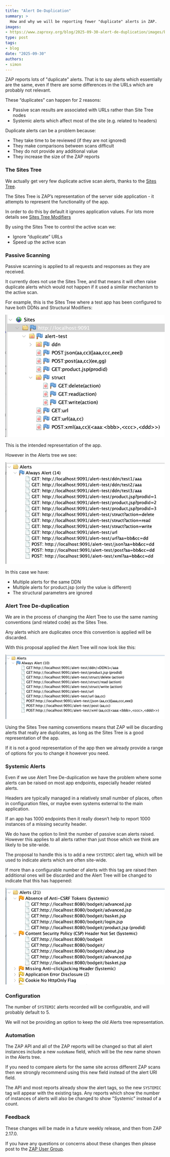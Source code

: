 ```yaml
---
title: "Alert De-Duplication"
summary: >
  How and why we will be reporting fewer "duplicate" alerts in ZAP.
images:
- https://www.zaproxy.org/blog/2025-09-30-alert-de-duplication/images/blog-alert-dedup.png
type: post
tags:
- blog
date: "2025-09-30"
authors:
- simon
---
```

ZAP reports lots of "duplicate" alerts. That is to say alerts which essentially are the same, even if there
are some differences in the URLs which are probably not relevant.

These “duplicates” can happen for 2 reasons:
* Passive scan results are associated with URLs rather than Site Tree nodes
* Systemic alerts which affect most of the site (e.g. related to headers)

Duplicate alerts can be a problem because:
* They take time to be reviewed (if they are not ignored)
* They make comparisons between scans difficult
* They do not provide any additional value
* They increase the size of the ZAP reports

### The Sites Tree

We actually get very few duplicate active scan alerts, thanks to the [Sites Tree](/docs/desktop/start/features/sitestree/).

The Sites Tree is ZAP’s representation of the server side application - it attempts to represent the functionality of the app.

In order to do this by default it ignores application values.
For lots more details see [Sites Tree Modifiers](/blog/2020-09-22-sites-tree-modifiers/)

By using the Sites Tree to control the active scan we:
* Ignore “duplicate” URLs
* Speed up the active scan

### Passive Scanning

Passive scanning is applied to all requests and responses as they are received.

It currently does not use the Sites Tree, and that means it will often raise duplicate alerts which would not happen if it used a similar mechanism to the active scan.

For example, this is the Sites Tree where a test app has been configured to have both DDNs and Structural Modifiers:

![Site Tree with DDNs and Structural Modifiers](images/site-tree.png)

This is the intended representation of the app.

However in the Alerts tree we see:

![Old Alert Tree](images/alert-tree-old.png)

In this case we have:
* Multiple alerts for the same DDN
* Multiple alerts for product.jsp (only the value is different)
* The structural parameters are ignored

### Alert Tree De-duplication

We are in the process of changing the Alert Tree to use the same naming conventions (and related code) as the Sites Tree.

Any alerts which are duplicates once this convention is applied will be discarded.

With this proposal applied the Alert Tree will now look like this:

![New Alert Tree](images/alert-tree-new.png)

Using the Sites Tree naming conventions means that ZAP will be discarding alerts that really are duplicates, as long as the Sites Tree is a good representation of the app.

If it is not a good representation of the app then we already provide a range of options for you to change it however you need.

### Systemic Alerts

Even if we use Alert Tree De-duplication we have the problem where some alerts can be raised on most app endpoints, especially header related alerts.

Headers are typically managed in a relatively small number of places, often in configuration files, or maybe even systems external to the main application.

If an app has 1000 endpoints then it really doesn’t help to report 1000 instances of a missing security header.

We do have the option to limit the number of passive scan alerts raised. However this applies to all alerts rather than just those which we think are likely to be site-wide.

The proposal to handle this is to add a new `SYSTEMIC` alert tag, which will be used to indicate alerts which are often site-wide.

If more than a configurable number of alerts with this tag are raised then additional ones will be discarded and the Alert Tree will be changed to indicate that this has happened:

![Alert Tree with Systemic Alerts](images/alert-tree-systemic.png)

### Configuration

The number of `SYSTEMIC` alerts recorded will be configurable, and will probably default to 5.

We will not be providing an option to keep the old Alerts tree representation.

### Automation

The ZAP API and all of the ZAP reports will be changed so that all alert instances include a new `nodeName` field,
which will be the new name shown in the Alerts tree.

If you need to compare alerts for the same site across different ZAP scans then we strongly recommend using this new field instead of the alert URI field.

The API and most reports already show the alert tags, so the new `SYSTEMIC` tag will appear with the existing tags.
Any reports which show the number of instances of alerts will also be changed to show "Systemic" instead
of a count.

### Feedback

These changes will be made in a future weekly release, and then from ZAP 2.17.0.

If you have any questions or concerns about these changes then please post to the
[ZAP User Group](https://groups.google.com/g/zaproxy-users/c/CNpQyHBIfrk/m/ec0LlQdCAAAJ).
